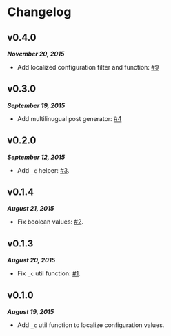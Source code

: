 Changelog
=========

v0.4.0
------

***November 20, 2015***

- Add localized configuration filter and function: [\#9](https://github.com/ahaasler/hexo-multilingual/issues/9 "Themes should not implement anything new")

v0.3.0
------

***September 19, 2015***

- Add multilinugual post generator: [\#4](https://github.com/ahaasler/hexo-multilingual/issues/4 "Add post generator")

v0.2.0
------

***September 12, 2015***

- Add `_c` helper: [\#3](https://github.com/ahaasler/hexo-multilingual/issues/3 "Add _c helper").

v0.1.4
------

***August 21, 2015***

- Fix boolean values: [\#2](https://github.com/ahaasler/hexo-multilingual/issues/2 "Error for localized boolean values").

v0.1.3
------

***August 20, 2015***

- Fix `_c` util function: [\#1](https://github.com/ahaasler/hexo-multilingual/issues/1 "Localized configuration does not work").

v0.1.0
------

***August 19, 2015***

- Add `_c` util function to localize configuration values.
